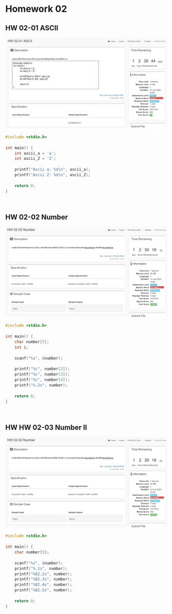# Homework 02

## HW 02-01 ASCII

![HW 02-01](images/HW_02-01_ASCII.png)


<!-- ### how i solved it -->

```c
#include <stdio.h>

int main() {
    int ascii_a = 'a';
    int ascii_Z = 'Z';

    printf("Ascii a: %d\n", ascii_a);
    printf("Ascii Z: %d\n", ascii_Z);

    return 0;
}
```

<br>

## HW 02-02 Number

![HW 02-02](images/HW_02-02_Number.png)

```c
#include <stdio.h>

int main() {
    char number[5];
    int i;

    scanf("%s", &number);

    printf("%c", number[2]);
    printf("%c", number[3]);
    printf("%c", number[4]);
    printf("%.2s", number);

    return 0;
}
```

<br>

## HW HW 02-03 Number II

![HW 02-02](images/HW_02-02_Number.png)

```c
#include <stdio.h>

int main() {
    char number[5];

    scanf("%s", &number);
    printf("%.1s", number);
    printf("%82.2s", number);
    printf("%82.3s", number);
    printf("%82.4s", number);
    printf("%82.5s", number);

    return 0;
}
```


